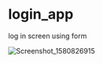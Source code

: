 # login_app

log in screen using form

![Screenshot_1580826915](https://user-images.githubusercontent.com/59782499/73754037-654ff380-476c-11ea-8f1b-8cea45b7d341.png)
